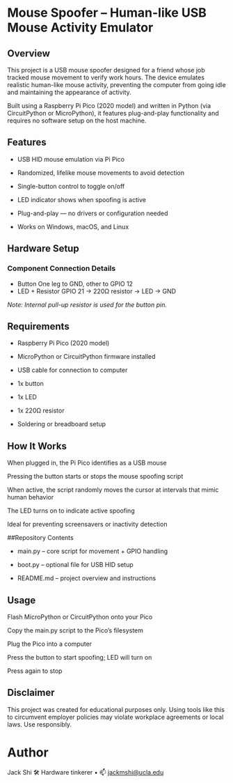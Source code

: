 # Mouse Spoofer – Human-like USB Mouse Activity Emulator
## Overview
This project is a USB mouse spoofer designed for a friend whose job tracked mouse movement to verify work hours. The device emulates realistic human-like mouse activity, preventing the computer from going idle and maintaining the appearance of activity.

Built using a Raspberry Pi Pico (2020 model) and written in Python (via CircuitPython or MicroPython), it features plug-and-play functionality and requires no software setup on the host machine.

## Features
- USB HID mouse emulation via Pi Pico

- Randomized, lifelike mouse movements to avoid detection

- Single-button control to toggle on/off

- LED indicator shows when spoofing is active

- Plug-and-play — no drivers or configuration needed

- Works on Windows, macOS, and Linux

## Hardware Setup
### Component	Connection Details
- Button	One leg to GND, other to GPIO 12
- LED + Resistor	GPIO 21 → 220Ω resistor → LED → GND

*Note: Internal pull-up resistor is used for the button pin.*

## Requirements
- Raspberry Pi Pico (2020 model)

- MicroPython or CircuitPython firmware installed

- USB cable for connection to computer

- 1x button

- 1x LED

- 1x 220Ω resistor

- Soldering or breadboard setup

## How It Works
When plugged in, the Pi Pico identifies as a USB mouse

Pressing the button starts or stops the mouse spoofing script

When active, the script randomly moves the cursor at intervals that mimic human behavior

The LED turns on to indicate active spoofing

Ideal for preventing screensavers or inactivity detection

##Repository Contents
- main.py – core script for movement + GPIO handling

- boot.py – optional file for USB HID setup

- README.md – project overview and instructions

## Usage
Flash MicroPython or CircuitPython onto your Pico

Copy the main.py script to the Pico’s filesystem

Plug the Pico into a computer

Press the button to start spoofing; LED will turn on

Press again to stop

## Disclaimer
This project was created for educational purposes only. Using tools like this to circumvent employer policies may violate workplace agreements or local laws. Use responsibly.

# Author
Jack Shi
🛠️ Hardware tinkerer • 📫 jackmshi@ucla.edu
